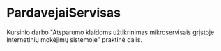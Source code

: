 # PardavejaiServisas

Kursinio darbo "Atsparumo klaidoms užtikrinimas mikroservisais grįstoje internetinių mokėjimų sistemoje" praktinė dalis.
